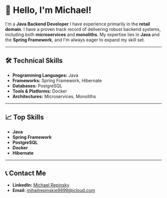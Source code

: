 # 👋 Hello, I'm Michael!

I'm a **Java Backend Developer** I have experience primarily in the **retail domain**. I have a proven track record of delivering robust backend systems, including both **microservices** and **monoliths**. My expertise lies in **Java** and the **Spring Framework**, and I'm always eager to expand my skill set.

---

## 🛠️ Technical Skills

- **Programming Languages:** Java
- **Frameworks:** Spring Framework, Hibernate
- **Databases:** PostgreSQL
- **Tools & Platforms:** Docker
- **Architectures:** Microservices, Monoliths

---

## 📈 Top Skills

- **Java**
- **Spring Framework**
- **PostgreSQL**
- **Docker**
- **Hibernate**

---

## 📞 Contact Me

- **LinkedIn:** [Michael Repinsky](https://linkedin.com/in/michael-repinsky-aaa9842b4)
- **Email:** [mihailrepinskie9999@icloud.com](mailto:mihailrepinskie9999@icloud.com)

